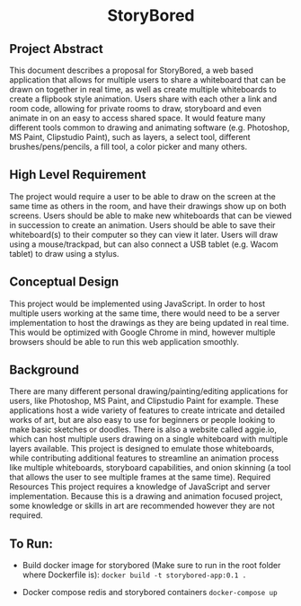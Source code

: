 
<div align="center">

# StoryBored

</div>


## Project Abstract
This document describes a proposal for StoryBored, a web based application that allows for multiple users to share a whiteboard that can be drawn on together in real time, as well as create multiple whiteboards to create a flipbook style animation. Users share with each other a link and room code, allowing for private rooms to draw, storyboard and even animate in on an easy to access shared space. It would feature many different tools common to drawing and animating software (e.g. Photoshop, MS Paint, Clipstudio Paint), such as layers, a select tool, different brushes/pens/pencils, a fill tool, a color picker and many others. 

## High Level Requirement
The project would require a user to be able to draw on the screen at the same time as others in the room, and have their drawings show up on both screens. Users should be able to make new whiteboards that can be viewed in succession to create an animation. Users should be able to save their whiteboard(s) to their computer so they can view it later. Users will draw using a mouse/trackpad, but can also connect a USB tablet (e.g. Wacom tablet) to draw using a stylus.

## Conceptual Design
This project would be implemented using JavaScript. In order to host multiple users working at the same time, there would need to be a server implementation to host the drawings as they are being updated in real time. This would be optimized with Google Chrome in mind, however multiple browsers should be able to run this web application smoothly. 

## Background
There are many different personal drawing/painting/editing applications for users, like Photoshop, MS Paint, and Clipstudio Paint for example. These applications host a wide variety of features to create intricate and detailed works of art, but are also easy to use for beginners or people looking to make basic sketches or doodles. There is also a website called aggie.io, which can host multiple users drawing on a single whiteboard with multiple layers available. This project is designed to emulate those whiteboards, while contributing additional features to streamline an animation process like multiple whiteboards, storyboard capabilities, and onion skinning (a tool that allows the user to see multiple frames at the same time).
Required Resources
This project requires a knowledge of JavaScript and server implementation. Because this is a drawing and animation focused project, some knowledge or skills in art are recommended however they are not required.


## To Run:
- Build docker image for storybored (Make sure to run in the root folder where Dockerfile is):
```docker build -t storybored-app:0.1 .```

- Docker compose redis and storybored containers
```docker-compose up```
